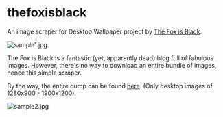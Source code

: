 # thefoxisblack
An image scraper for Desktop Wallpaper project by [The Fox is Black](http://thefoxisblack.com/category/the-desktop-wallpaper-project/).

![sample1.jpg](https://i0.wp.com/thefoxisblack.com/dwpimages/alex-mathers-blog.jpg?zoom=1.25&w=740)

The Fox is Black is a fantastic (yet, apparently dead) blog full of fabulous images. However, there's no way to download an entire bundle of images, hence this simple scraper.

By the way, the entire dump can be found [here](https://yadi.sk/d/QeoElPTiUFX7sA). (Only desktop images of 1280x900 - 1900x1200)


![sample2.jpg](https://i0.wp.com/thefoxisblack.com/blogimages//alex-cornell-1280x800.jpeg?resize=800%2C500)